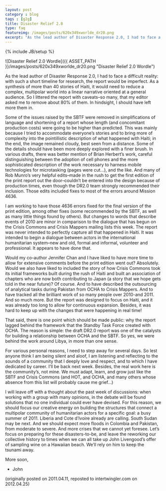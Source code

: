 ```yaml
---
layout: post
category : blog
tags : [g2g]
title: Disaster Relief 2.0
type: faq
featureimg: /images/posts/620x349xworlde_dr20.png
excerpt: "As the lead author of Disaster Response 2.0, I had to face a difficult reality: with such a short timeline for research, the report would be imperfect. As a synthesis of more than 40 stories of Haiti, it would need to reduce a complex, multipolar world into a linear narrative oriented at a general audience. So I littered the report with caveats–so many, that my editor asked me to remove about 80% of them. In hindsight, I should have left more them in."
---
```

{% include JB/setup %}

![Disaster Relief 2.0 Wordle]({{ ASSET_PATH }}/images/posts/620x349xworlde_dr20.png "Disaster Relief 2.0 Wordle")


As the lead author of Disaster Response 2.0, I had to face a difficult reality: with such a short timeline for research, the report would be imperfect. As a synthesis of more than 40 stories of Haiti, it would need to reduce a complex, multipolar world into a linear narrative oriented at a general audience. So I littered the report with caveats–so many, that my editor asked me to remove about 80% of them. In hindsight, I should have left more them in.

Some of the issues raised by the SBTF were removed in simplifications of language and shortening of a report whose length (and concomitant production costs) were going to be higher than predicted. This was mainly because I tried to accommodate everyone’s stories and to bring more of complexity into the pointillistic description of what happened with Haiti; in the end, the image remained cloudy, best seen from a distance. Some of the details should have been more deeply explored with a finer brush. In various drafts, there was better mention of Brian Herbert’s work, careful distinguishing between the adoption of cell phones and the more sophisticated description of the work necessary to harness mobile technologies for microtasking (pages were cut…), and the like. And many of Rob Munro’s very helpful edits–made in the rush to get the first edition of the print report out the door–couldn’t be entered into the design because of production times, even though the DR2.0 team strongly recommended their inclusion. Those edits included fixes to most of the errors around Mission 4636.

I am working to have those 4636 errors fixed for the final version of the print edition, among other fixes (some recommended by the SBTF, as well as many little things found by others). But changes to words that describe events of 2010 are minor in comparison to the dialogue that has begun on the Crisis Commons and Crisis Mappers mailing lists this week. The report was never intended to perfectly capture all that happened in Haiti. It was intended to begin a dialogue between actors in the international humanitarian system–new and old, formal and informal, volunteer and professional. It appears to have done that.

Would my co-author Jennifer Chan and I have liked to have more time to allow for extensive comments before the print edition went out? Absolutely. Would we also have liked to included the story of how Crisis Commons took its initial frameworks built during the rush of Haiti and built an association of chapters who are now both contributing to Japan (a story that we hope gets told in the near future)? Of course. And to have described the outsourcing of analytical tasks during Pakistan from OCHA to Crisis Mappers. And to have tracked all the brilliant work of so many people over 2010-and 2011. And so much more. But the report was designed to focus on Haiti, and it was already too long to allow for continuous expansion. Besides, it was hard to keep up with the changes that were happening in real time!

That said, there is one point which should be made public: why the report lagged behind the framework that the Standby Task Force created with OCHA. The reason is simple: the draft DR2.0 report was one of the catalysts for building a relationship between OCHA and the SBTF. So yes, we were behind the work around Libya, in more than one sense.

For various personal reasons, I need to step away for several days. So lest anyone think I am being silent and aloof, I am listening and reflecting to the sounds of a community that I deeply love and respect, and to which I have dedicated by career. I’ll be back next week. Besides, the real work here is the community’s, not mine. We must adapt, learn, and grow just like the SBTF and Crisis Commons (and HOT, and OCHA, and many others whose absence from this list will probably cause me grief…)

I will leave off with a thought about the past week of discussions: when working with a group with many opinions, in the debate will be found solutions that no one individual could ever have devised. For this reason, we should focus our creative energy on building the structures that connect a multipolar community of humanitarian actors for a specific goal: a busy summer of 2011. Liberia and Cote d’Ivoire already are calling. South Sudan may be next. And we should expect more floods in Colombia and Pakistan, from moderate to severe. And more crises that we cannot yet foresee. Let’s focus on preparing for these disasters-to-be, and leave the reworking our collective history to times when we can all take up John Livengood’s offer of sampling wine on a Hawaiian beach. We’ll rely on him to keep the tsunami away.

More soon,

- John

(originally posted on 2011.04.11, reposted to intertwingler.com on 2012.04.25)